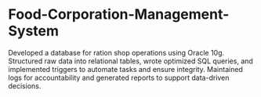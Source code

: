 # Food-Corporation-Management-System
Developed a database for ration shop operations using Oracle 10g. Structured raw data into relational tables, wrote optimized SQL queries, and implemented triggers to automate tasks and ensure integrity. Maintained logs for accountability and generated reports to support data-driven decisions.
